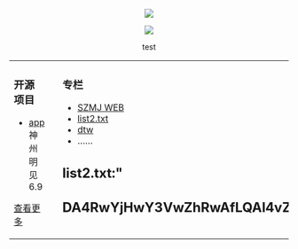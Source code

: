   
<p align="center">
  <img src="github.com/szmj0/update/blob/main/extras/Icon-256.jpg"/>
</p>	
<p align="center">
  <img src="github.com/szmj0/update/blob/main/extras/sjmj-fg.jpg"/>
</p>

<p align="center">test</p>  


<table align="center"><tr>
<td valign="top" width="33%">

### 开源项目  
- [app](github.com/szmj0/update/blob/main/extras/szmj-v6.9.2024010901.apk)神州明见6.9	
   
[查看更多](github.com/szmj0/Publish)	 

	
</td>
<td valign="top" width="33%">

</td>
<td valign="top" width="33%">

### 专栏  
- [SZMJ WEB](github.com/szmj0/update/blob/main/extras/SZZD_PC/szmjweb.3.0.zip)
- [list2.txt](szzdmj.github.io/github-page-test/list2.txt)
- [dtw](j.mp/ddw2288)
- ……

	
**list2.txt:**"      
---
DA4RwYjHwY3VwZhRwAfLQAl4vZ14FZ2RwY4RwZfxQAl4vZ14FZ2RwY4RwZfRwZhDGAhtwZl4FAlRQY3ZwYkDGZhDmZhDGZkjvZm4lA54FZ2RwYkjFA0RwY3RGZhRwAk4FZfVGZhZQBhRwAk4FZfVGBhRQZk4FZ2RwYkjFZkVwY1pwYkLGZhRQY4DwZhNGZk4FZ2RwYkjvAmRwY3twY0pGZhRQYlRwZhxmZhRmZl4FZ2jFB44PZ14FZmVwYkLQY4DwZhZGZk4lAlVwYkLQYjNwZhVmZl4PZ2RwYkjvZ1VwY5ZwYkDGZhNwZljPBmRwY3RwZhHQAhDGZkjlZ44FB04lAlVwYkLQY5xGZhVmZk4PBlVwY1VGZfVGAk4FAmVwYlZwY0RGZftQZk4lAl4FZ2RwY4RwZftmAk4FZ44PAm4FZfDGZk4FZ0VwY0ZwY0RGZfZGZk4FZ0VwY0ZwY0RGZ37
---
	
</td>
</tr></table>
